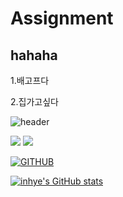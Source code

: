 # Assignment
## hahaha
1.배고프다

2.집가고싶다


![header](https://capsule-render.vercel.app/api?type=waving&color=timeGradient&text=Welcome%20to%20inhye's%20GitHub%20&animation=twinkling&fontSize=35&fontAlignY=40&fontAlign=70&height=250)

<img src="https://img.shields.io/badge/Visual Studio-skyblue?style=flat&logo=Visual Studio&logoColor=white"/>
 
<img src="https://img.shields.io/badge/Python-3776AB?style=flat&logo=Python&logoColor=white"/>

<div align="left">
  
  
[![GITHUB](https://hits.seeyoufarm.com/api/count/incr/badge.svg?url=https%3A%2F%2Fgithub.com%2FHeoinhaeg=%23F29494&title_bg=%232F2E2E&icon=github.svg&icon_color=%23FFFFFF&title=GITHUB&edge_flat=false)](https://github.com/Heoinhae)

[![inhye's GitHub stats](https://github-readme-stats.vercel.app/api?username=Heoinhae&include_all_commits=true&theme=nord&hide_border=true&count_private=true)](https://github.com/jiholee0/github-readme-stats)
 
